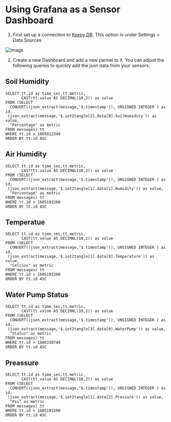 # Using Grafana as a Sensor Dashboard
1. First set up a connection to [Keepy DB](https://github.com/iot2tangle/Keepy). This option is under Settings > Data Sources

![image](https://user-images.githubusercontent.com/51343893/100308710-43776580-2f66-11eb-9f80-f84a177a8ca0.png)

2. Create a new Dashboard and add a new pannel to it. You can adjust the following queries to quickly add the json data from your sensors.

## Soil Humidity
```
SELECT tt.id as time_sec,tt.metric,
       CAST(tt.value AS DECIMAL(10,2)) as value
FROM (SELECT
  CONVERT((json_extract(message,'$.timestamp')), UNSIGNED INTEGER ) as id,
 (json_extract(message,'$.iot2tangle[2].data[0].SoilHumidity')) as value,
  "Percentage" as metric
FROM messages) tt
WHERE tt.id > 1605812340
ORDER BY tt.id ASC
```
## Air Humidity
```
SELECT tt.id as time_sec,tt.metric,
       CAST(tt.value AS DECIMAL(10,2)) as value
FROM (SELECT
  CONVERT((json_extract(message,'$.timestamp')), UNSIGNED INTEGER ) as id,
 (json_extract(message,'$.iot2tangle[1].data[1].Humidity')) as value,
  "Percentage" as metric
FROM messages) tt
WHERE tt.id > 1605193200
ORDER BY tt.id ASC
```
## Temperatue
```
SELECT tt.id as time_sec,tt.metric,
       CAST(tt.value AS DECIMAL(10,2)) as value
FROM (SELECT
  CONVERT((json_extract(message,'$.timestamp')), UNSIGNED INTEGER ) as id,
 (json_extract(message,'$.iot2tangle[1].data[0].Temperature')) as value,
  "Celcius" as metric
FROM messages) tt
WHERE tt.id > 1605193200
ORDER BY tt.id ASC
```
## Water Pump Status
```
SELECT tt.id as time_sec,tt.metric,
       CAST(tt.value AS DECIMAL(10,2)) as value
FROM (SELECT
  CONVERT((json_extract(message,'$.timestamp')), UNSIGNED INTEGER ) as id,
 (json_extract(message,'$.iot2tangle[3].data[0].WaterPump')) as value,
  "Status" as metric
FROM messages) tt
WHERE tt.id > 1606330740
ORDER BY tt.id ASC
```
## Preassure
```
SELECT tt.id as time_sec,tt.metric,
       CAST(tt.value AS DECIMAL(10,2)) as value
FROM (SELECT
  CONVERT((json_extract(message,'$.timestamp')), UNSIGNED INTEGER ) as id,
 (json_extract(message,'$.iot2tangle[1].data[2].Pressure')) as value,
  "Psi" as metric
FROM messages) tt
WHERE tt.id > 1605193200
ORDER BY tt.id ASC
```
